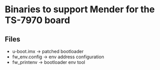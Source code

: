 # Binaries to support Mender for the TS-7970 board

## Files
- u-boot.imx -> patched bootloader
- fw_env.config -> env address configuration
- fw_printenv -> bootloader env tool

